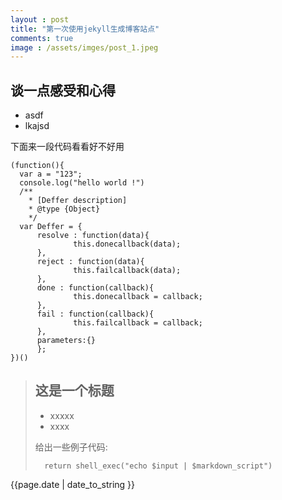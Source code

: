 ```yaml
---
layout : post
title: "第一次使用jekyll生成博客站点"
comments: true
image : /assets/imges/post_1.jpeg
---
```


谈一点感受和心得
---------------

* asdf
* lkajsd 


下面来一段代码看看好不好用

```
(function(){
  var a = "123";
  console.log("hello world !")
  /**
    * [Deffer description]
    * @type {Object}
    */
  var Deffer = {
      resolve : function(data){
              this.donecallback(data);
      },
      reject : function(data){
              this.failcallback(data);
      },
      done : function(callback){
              this.donecallback = callback;
      },
      fail : function(callback){
              this.failcallback = callback;
      },
      parameters:{}
      };
})()
```


> ## 这是一个标题
>
>* xxxxx
>* xxxx
>
> 给出一些例子代码:
>
>
>		return shell_exec("echo $input | $markdown_script")

{{page.date | date_to_string }}
